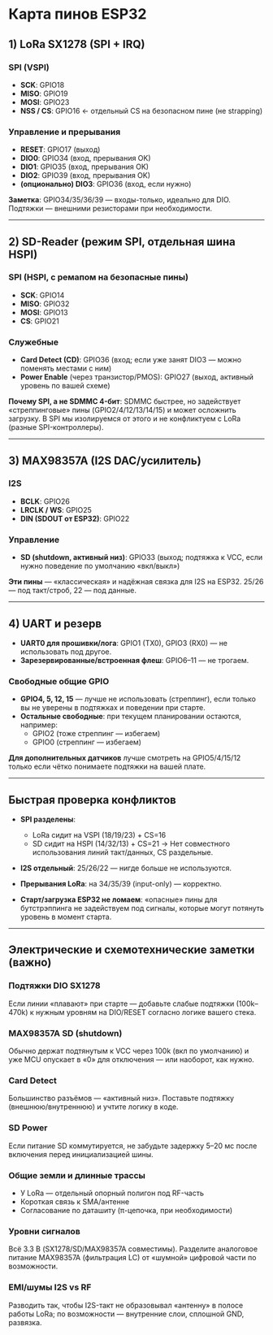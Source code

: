 # Карта пинов ESP32

## 1) LoRa SX1278 (SPI + IRQ)

### SPI (VSPI)
- **SCK**: GPIO18
- **MISO**: GPIO19  
- **MOSI**: GPIO23
- **NSS / CS**: GPIO16 ← отдельный CS на безопасном пине (не strapping)

### Управление и прерывания
- **RESET**: GPIO17 (выход)
- **DIO0**: GPIO34 (вход, прерывания OK)
- **DIO1**: GPIO35 (вход, прерывания OK) 
- **DIO2**: GPIO39 (вход, прерывания OK)
- **(опционально) DIO3**: GPIO36 (вход, если нужно)

**Заметка**: GPIO34/35/36/39 — входы-только, идеально для DIO. Подтяжки — внешними резисторами при необходимости.

---

## 2) SD-Reader (режим SPI, отдельная шина HSPI)

### SPI (HSPI, с ремапом на безопасные пины)
- **SCK**: GPIO14
- **MISO**: GPIO32  
- **MOSI**: GPIO13
- **CS**: GPIO21

### Служебные
- **Card Detect (CD)**: GPIO36 (вход; если уже занят DIO3 — можно поменять местами с ним)
- **Power Enable** (через транзистор/PMOS): GPIO27 (выход, активный уровень по вашей схеме)

**Почему SPI, а не SDMMC 4-бит**: SDMMC быстрее, но задействует «стреппинговые» пины (GPIO2/4/12/13/14/15) и может осложнить загрузку. В SPI мы изолируемся от этого и не конфликтуем с LoRa (разные SPI-контроллеры).

---

## 3) MAX98357A (I2S DAC/усилитель)

### I2S
- **BCLK**: GPIO26
- **LRCLK / WS**: GPIO25  
- **DIN (SDOUT от ESP32)**: GPIO22

### Управление
- **SD (shutdown, активный низ)**: GPIO33 (выход; подтяжка к VCC, если нужно поведение по умолчанию «вкл/выкл»)

**Эти пины** — «классическая» и надёжная связка для I2S на ESP32. 25/26 — под такт/строб, 22 — под данные.

---

## 4) UART и резерв

- **UART0 для прошивки/лога**: GPIO1 (TX0), GPIO3 (RX0) — не использовать под другое.
- **Зарезервированные/встроенная флеш**: GPIO6–11 — не трогаем.

### Свободные общие GPIO
- **GPIO4, 5, 12, 15** — лучше не использовать (стреппинг), если только вы не уверены в подтяжках и поведении при старте.
- **Остальные свободные**: при текущем планировании остаются, например:
  - GPIO2 (тоже стреппинг — избегаем)
  - GPIO0 (стреппинг — избегаем)

**Для дополнительных датчиков** лучше смотреть на GPIO5/4/15/12 только если чётко понимаете подтяжки на вашей плате.

---

## Быстрая проверка конфликтов

- **SPI разделены**:
  - LoRa сидит на VSPI (18/19/23) + CS=16
  - SD сидит на HSPI (14/32/13) + CS=21
  → Нет совместного использования линий такт/данных, CS раздельные.

- **I2S отдельный**: 25/26/22 — нигде больше не используются.

- **Прерывания LoRa**: на 34/35/39 (input-only) — корректно.

- **Старт/загрузка ESP32 не ломаем**: «опасные» пины для бутстрэппинга не задействуем под сигналы, которые могут потянуть уровень в момент старта.

---

## Электрические и схемотехнические заметки (важно)

### Подтяжки DIO SX1278
Если линии «плавают» при старте — добавьте слабые подтяжки (100k–470k) к нужным уровням на DIO/RESET согласно логике вашего стека.

### MAX98357A SD (shutdown)
Обычно держат подтянутым к VCC через 100k (вкл по умолчанию) и уже MCU опускает в «0» для отключения — или наоборот, как нужно.

### Card Detect
Большинство разъёмов — «активный низ». Поставьте подтяжку (внешнюю/внутреннюю) и учтите логику в коде.

### SD Power
Если питание SD коммутируется, не забудьте задержку 5–20 мс после включения перед инициализацией шины.

### Общие земли и длинные трассы
- У LoRa — отдельный опорный полигон под RF-часть
- Короткая связь к SMA/антенне
- Согласование по даташиту (π-цепочка, при необходимости)

### Уровни сигналов
Всё 3.3 В (SX1278/SD/MAX98357A совместимы). Разделите аналоговое питание MAX98357A (фильтрация LC) от «шумной» цифровой части по возможности.

### EMI/шумы I2S vs RF
Разводить так, чтобы I2S-такт не образовывал «антенну» в полосе работы LoRa; по возможности — внутренние слои, сплошной GND, развязка.
